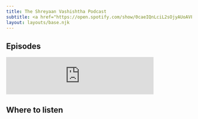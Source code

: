 ```yaml
---
title: The Shreyaan Vashishtha Podcast
subtitle: <a href="https://open.spotify.com/show/0caeIQnLciL2sOjyAUoAVF">Listen on Spotify</a> 
layout: layouts/base.njk
---
```


## Episodes

<iframe src="https://anchor.fm/shreyaan/embed" height="102px" width="400px" frameborder="0" scrolling="no"></iframe>

## Where to listen

